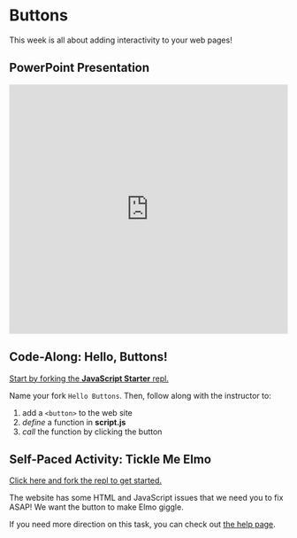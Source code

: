 # Buttons
This week is all about adding interactivity to your web pages!

## PowerPoint Presentation
<iframe src='https://view.officeapps.live.com/op/embed.aspx?src=https://hylandtechoutreach.github.io/ucs-js/Buttons/Buttons.pptx' width='100%' height='450px' frameborder='0'></iframe>

## Code-Along: Hello, Buttons!
[Start by forking the **JavaScript Starter** repl.](https://replit.com/@HylandOutreach/JavaScriptStarter)

Name your fork `Hello Buttons`. Then, follow along with the instructor to:

1. add a `<button>` to the web site
1. _define_ a function in **script.js**
1. _call_ the function by clicking the button

## Self-Paced Activity: Tickle Me Elmo
[Click here and fork the repl to get started.](https://replit.com/@HylandOutreach/TickleMeElmo)

The website has some HTML and JavaScript issues that we need you to fix ASAP! We want the button to make Elmo giggle.

If you need more direction on this task, you can check out [the help page](SelfPacedExercise.md).
